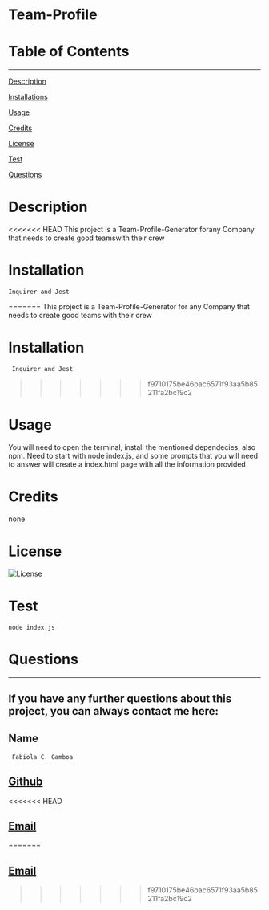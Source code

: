 # Team-Profile



  # Table of Contents
  _________________________________

[Description](#Description)

[Installations](#Installations)

[Usage](#Usage)

[Credits](#Credits)

[License](#License)

[Test](#Test)

[Questions](#Questions)
 

  # Description
<<<<<<< HEAD
This project is a Team-Profile-Generator forany Company that needs to create good teamswith their crew

  # Installation
    Inquirer and Jest
=======
   This project is a Team-Profile-Generator for any Company that needs to create good teams with their crew

  # Installation
     Inquirer and Jest
>>>>>>> f9710175be46bac6571f93aa5b85211fa2bc19c2

  # Usage
  You will need to open the terminal, install the mentioned dependecies, also npm. Need to start  with node index.js, and some prompts that you will need to answer will create a index.html page with all the information provided 
  # Credits
  none

  # License
  [![License](https://img.shields.io/badge/License--blue.svg)](https://opensource.org/licenses/)
  
  # Test
    node index.js

  # Questions
  _________________________________

  ## If you have any further questions about this project, you can always contact me here:

  ## Name
     Fabiola C. Gamboa

 ## [Github](https://github.com/Fabskickass)
  

<<<<<<< HEAD
 ## [Email](fabiscg79@gmail.com)
=======
  ## [Email](fabiscg79@gmail.com)
>>>>>>> f9710175be46bac6571f93aa5b85211fa2bc19c2

